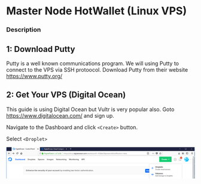 # Master Node HotWallet (Linux VPS)

### Description

## 1:  Download Putty

  Putty is a well known communications program.  We will using Putty to connect to the VPS via SSH protoocol.
  Download Putty from their website https://www.putty.org/
  
## 2:  Get Your VPS (Digital Ocean)

  This guide is using Digital Ocean but Vultr is very popular also.
  Goto https://www.digitalocean.com/ and sign up.
  
  Navigate to the Dashboard and click `<Create>` button.
  
  Select `<Droplet>`
  
  ![alt text](https://github.com/FerrumCommunity/Ferrum-Guides/blob/master/Hot_Wallet_Linux%20VPS/DO-1.PNG)
  
  

